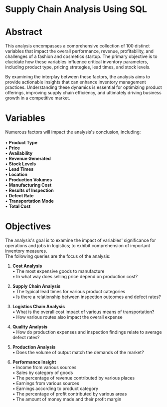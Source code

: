# Supply Chain Analysis Using SQL

# Abstract
This analysis encompasses a comprehensive collection of 100 distinct variables that impact the overall performance, revenue, profitability, and challenges of a fashion and cosmetics startup. The primary objective is to elucidate how these variables influence critical inventory parameters, including product type, pricing strategies, lead times, and stock levels.

By examining the interplay between these factors, the analysis aims to provide actionable insights that can enhance inventory management practices. Understanding these dynamics is essential for optimizing product offerings, improving supply chain efficiency, and ultimately driving business growth in a competitive market.

# Variables
Numerous factors will impact the analysis's conclusion, including: <br/>
<br/>
• **Product Type** <br/>
• **Price**<br/>
• **Availability**<br/>
• **Revenue Generated**<br/>
• **Stock Levels**<br/>
• **Lead Times**<br/>
• **Location**<br/>
• **Production Volumes**<br/>
• **Manufacturing Cost**<br/>
• **Results of Inspection**<br/>
• **Defect Rate**<br/>
• **Transportation Mode**<br/>
• **Total Cost**<br/>

# Objectives
The analysis's goal is to examine the impact of variables' significance for operations and jobs in logistics; to exhibit comprehension of important inventory measures.<br/>
The following queries are the focus of the analysis:

1. **Cost Analysis** <br/>
• The most expensive goods to manufacture <br/>
• In what way does selling price depend on production cost? <br/>

2. **Supply Chain Analysis** <br/>
• The typical lead times for various product categories <br/>
• Is there a relationship between inspection outcomes and defect rates? <br/>

3. **Logistics Chain Analysis** <br/>
• What is the overall cost impact of various means of transportation? <br/>
• How various routes also impact the overall expense <br/>

4. **Quality Analysis** <br/>
• How do production expenses and inspection findings relate to average defect rates? <br/>

5. **Production Analysis** <br/>
• Does the volume of output match the demands of the market? <br/>
   
6. **Performance Insight** <br/>
• Income from various sources <br/>
• Sales by category of goods <br/>
• The percentage of revenue contributed by various places <br/>
• Earnings from various sources <br/>
• Earnings according to product category <br/>
• The percentage of profit contributed by various areas <br/>
• The amount of money made and their profit margin <br/>



